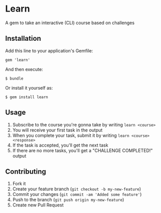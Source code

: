 # Learn

A gem to take an interactive (CLI) course based on challenges

## Installation

Add this line to your application's Gemfile:

    gem 'learn'

And then execute:

    $ bundle

Or install it yourself as:

    $ gem install learn

## Usage

1. Subscribe to the course you're gonna take by writing `learn <course>`
2. You will receive your first task in the output
3. When you complete your task, submit it by writing `learn <course> <response>`
4. If the task is accepted, you'll get the next task
5. If there are no more tasks, you'll get a "CHALLENGE COMPLETED!" output


## Contributing

1. Fork it
2. Create your feature branch (`git checkout -b my-new-feature`)
3. Commit your changes (`git commit -am 'Added some feature'`)
4. Push to the branch (`git push origin my-new-feature`)
5. Create new Pull Request
